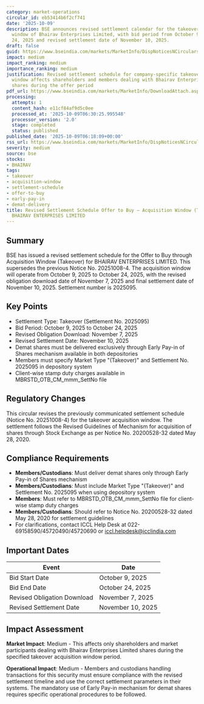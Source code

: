 ```yaml
---
category: market-operations
circular_id: eb53414b6f2cf741
date: '2025-10-09'
description: BSE announces revised settlement calendar for the takeover acquisition
  window of Bhairav Enterprises Limited, with bid period from October 9 to October
  24, 2025 and revised settlement date of November 10, 2025.
draft: false
guid: https://www.bseindia.com/markets/MarketInfo/DispNoticesNCirculars.aspx?Noticeid={332BF402-FC1B-492D-9B3E-B91FFDE8DEE4}&noticeno=20251009-5&dt=10/09/2025&icount=5&totcount=5&flag=0
impact: medium
impact_ranking: medium
importance_ranking: medium
justification: Revised settlement schedule for company-specific takeover acquisition
  window affects shareholders and members dealing with Bhairav Enterprises Limited
  shares during the offer period
pdf_url: https://www.bseindia.com/markets/MarketInfo/DownloadAttach.aspx?id=20251009-5&attachedId=
processing:
  attempts: 1
  content_hash: e11cf84af9d5c0ee
  processed_at: '2025-10-09T06:30:25.995548'
  processor_version: '2.0'
  stage: completed
  status: published
published_date: '2025-10-09T06:18:09+00:00'
rss_url: https://www.bseindia.com/markets/MarketInfo/DispNoticesNCirculars.aspx?Noticeid={332BF402-FC1B-492D-9B3E-B91FFDE8DEE4}&noticeno=20251009-5&dt=10/09/2025&icount=5&totcount=5&flag=0
severity: medium
source: bse
stocks:
- BHAIRAV
tags:
- takeover
- acquisition-window
- settlement-schedule
- offer-to-buy
- early-pay-in
- demat-delivery
title: Revised Settlement Schedule Offer to Buy – Acquisition Window (Takeover) for
  BHAIRAV ENTERPRISES LIMITED
---
```


## Summary

BSE has issued a revised settlement schedule for the Offer to Buy through Acquisition Window (Takeover) for BHAIRAV ENTERPRISES LIMITED. This supersedes the previous Notice No. 20251008-4. The acquisition window will operate from October 9, 2025 to October 24, 2025, with the revised obligation download date of November 7, 2025 and final settlement date of November 10, 2025. Settlement number is 2025095.

## Key Points

- Settlement Type: Takeover (Settlement No. 2025095)
- Bid Period: October 9, 2025 to October 24, 2025
- Revised Obligation Download: November 7, 2025
- Revised Settlement Date: November 10, 2025
- Demat shares must be delivered exclusively through Early Pay-in of Shares mechanism available in both depositories
- Members must specify Market Type "(Takeover)" and Settlement No. 2025095 in depository system
- Client-wise stamp duty charges available in MBRSTD_OTB_CM_mmm_SettNo file

## Regulatory Changes

This circular revises the previously communicated settlement schedule (Notice No. 20251008-4) for the takeover acquisition window. The settlement follows the Revised Guidelines of Mechanism for acquisition of shares through Stock Exchange as per Notice No. 20200528-32 dated May 28, 2020.

## Compliance Requirements

- **Members/Custodians**: Must deliver demat shares only through Early Pay-in of Shares mechanism
- **Members/Custodians**: Must include Market Type "(Takeover)" and Settlement No. 2025095 when using depository system
- **Members**: Must refer to MBRSTD_OTB_CM_mmm_SettNo file for client-wise stamp duty charges
- **Members/Custodians**: Should refer to Notice No. 20200528-32 dated May 28, 2020 for settlement guidelines
- For clarifications, contact ICCL Help Desk at 022-69158590/45720490/45720690 or iccl.helpdesk@icclindia.com

## Important Dates

| Event | Date |
|-------|------|
| Bid Start Date | October 9, 2025 |
| Bid End Date | October 24, 2025 |
| Revised Obligation Download | November 7, 2025 |
| Revised Settlement Date | November 10, 2025 |

## Impact Assessment

**Market Impact**: Medium - This affects only shareholders and market participants dealing with Bhairav Enterprises Limited shares during the specified takeover acquisition window period.

**Operational Impact**: Medium - Members and custodians handling transactions for this security must ensure compliance with the revised settlement timeline and use the correct settlement parameters in their systems. The mandatory use of Early Pay-in mechanism for demat shares requires specific operational procedures to be followed.